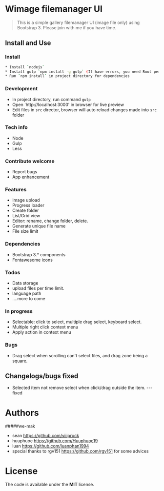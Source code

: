 # Wimage filemanager UI 

> This is a simple gallery filemanager UI (image file only) using Bootstrap 3.
Please join with me if you have time.

## Install and Use

### Install

```bash
* Install `nodejs`
* Install gulp `npm install -g gulp` (If have errors, you need Root permisson to install Gulp)
* Run `npm install` in project directory for dependencies
```
### Development

- In project directory, run command `gulp`
- Open 'http://localhost:3000' in browser for live preview
- Edit files in `src` director, browser will auto reload changes made into `src` folder

### Tech info
- Node
- Gulp
- Less

### Contribute welcome
- Report bugs
- App enhancement

### Features 
- Image upload
- Progress loader
- Create folder
- List/Grid view 
- Editor: rename, change folder, delete.
- Generate unique file name 
- File size limit

### Dependencies 
- Bootstrap 3.* components
- Fontawesome icons

### Todos 
- Data storage
- upload files per time limit.
- language path
- ....more to come

### In progress 
- Selectable: click to select, multiple drag select, keyboard select.
- Multiple right click context menu
- Apply action in context menu 

### Bugs
- Drag select when scrolling can't select files, and drag zone being a square.

## Changelogs/bugs fixed
- Selected item not remove select when click/drag outside the item. --- fixed

# Authors 

#####we-mak 
- sean https://github.com/viiiprock
- huuphuoc https://github.com/Huuphuoc19
- luan https://github.com/luanphan1994
- special thanks to rgv151 https://github.com/rgv151 for some advices 



# License 

The code is available under the **MIT** license. 
